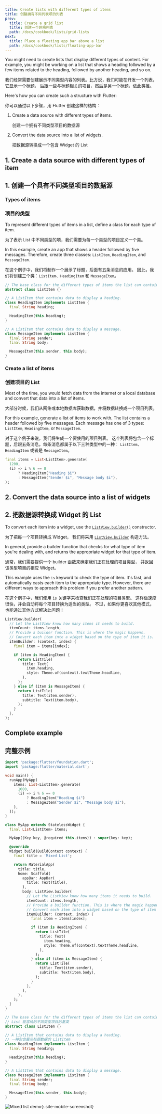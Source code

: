 ```yaml
---
title: Create lists with different types of items
title: 创建拥有不同列表项的列表
prev:
  title: Create a grid list
  title: 创建一个网格列表
  path: /docs/cookbook/lists/grid-lists
next:
  title: Place a floating app bar above a list
  path: /docs/cookbook/lists/floating-app-bar
---
```


You might need to create lists that display different types of content.
For example, you might be working on a list that shows a heading
followed by a few items related to the heading, followed by another heading,
and so on.

我们经常需要创建展示不同类型内容的列表。比方说，我们可能在开发一个列表，它显示一个标题，
后跟一些与标题相关的项目，然后是另一个标题，依此类推。

Here's how you can create such a structure with Flutter:

你可以通过以下步骤，用 Flutter 创建这样的结构：


  1. Create a data source with different types of items.

     创建一个拥有不同类型项目的数据源

  2. Convert the data source into a list of widgets.

     把数据源转换成一个包含 Widget 的 List

## 1. Create a data source with different types of item

## 1. 创建一个具有不同类型项目的数据源

### Types of items

### 项目的类型

To represent different types of items in a list, define
a class for each type of item.

为了表示 List 中不同类型的项，我们需要为每一个类型的项目定义一个类。

In this example, create an app that shows a header followed by five
messages. Therefore, create three classes: `ListItem`, `HeadingItem`,
and `MessageItem`.

在这个例子中，我们将制作一个展示了标题，后面有五条消息的应用。
因此，我们将创建三个类：`ListItem`、`HeadingItem` 和 `MessageItem`。

<!-- skip -->
```dart
// The base class for the different types of items the list can contain.
abstract class ListItem {}

// A ListItem that contains data to display a heading.
class HeadingItem implements ListItem {
  final String heading;

  HeadingItem(this.heading);
}

// A ListItem that contains data to display a message.
class MessageItem implements ListItem {
  final String sender;
  final String body;

  MessageItem(this.sender, this.body);
}
```

### Create a list of items

### 创建项目的 List

Most of the time, you would fetch data from the internet or a local
database and convert that data into a list of items.

大部分时候，我们从网络或本地数据库获取数据，并将数据转换成一个项目列表。

For this example, generate a list of items to work with. The list
contains a header followed by five messages. Each message has one
of 3 types: `ListItem`, `HeadingItem`, or `MessageItem`.

对于这个例子来说，我们将生成一个要使用的项目列表。
这个列表将包含一个标题，后跟五条消息。每条消息都属于以下三种类型中的一种： `ListItem`、`HeadingItem` 或者是 `MessageItem`。

<!-- skip -->
```dart
final items = List<ListItem>.generate(
  1200,
  (i) => i % 6 == 0
      ? HeadingItem("Heading $i")
      : MessageItem("Sender $i", "Message body $i"),
);
```

## 2. Convert the data source into a list of widgets

## 2. 把数据源转换成 Widget 的 List

To convert each item into a widget, use the
[`ListView.builder()`]({{site.api}}/flutter/widgets/ListView/ListView.builder.html)
constructor.

为了把每一个项目转换成 Widget，
我们将采用 [`ListView.builder`]({{site.api}}/flutter/widgets/ListView/ListView.builder.html) 构造方法。

In general, provide a builder function that checks for what type
of item you're dealing with, and returns the appropriate widget
for that type of item.

通常，我们需要提供一个 builder 函数来确定我们正在处理的项目类型，
并返回该类型项目的相应 Widget。

This example uses the `is` keyword to check the type of item.
It's fast, and automatically casts each item to the appropriate type.
However, there are different ways to approach this problem if
you prefer another pattern.

在这个例子中，我们使用 `is` 关键字来检查我们正在处理的项目类型。
这样做速度很快，并会自动将每个项目转换为适当的类型。
不过，如果你更喜欢其他模式，也能通过其他方式解决此问题！

<!-- skip -->
```dart
ListView.builder(
  // Let the ListView know how many items it needs to build.
  itemCount: items.length,
  // Provide a builder function. This is where the magic happens.
  // Convert each item into a widget based on the type of item it is.
  itemBuilder: (context, index) {
    final item = items[index];

    if (item is HeadingItem) {
      return ListTile(
        title: Text(
          item.heading,
          style: Theme.of(context).textTheme.headline,
        ),
      );
    } else if (item is MessageItem) {
      return ListTile(
        title: Text(item.sender),
        subtitle: Text(item.body),
      );
    }
  },
);
```

## Complete example

## 完整示例

```dart
import 'package:flutter/foundation.dart';
import 'package:flutter/material.dart';

void main() {
  runApp(MyApp(
    items: List<ListItem>.generate(
      1000,
      (i) => i % 6 == 0
          ? HeadingItem("Heading $i")
          : MessageItem("Sender $i", "Message body $i"),
    ),
  ));
}

class MyApp extends StatelessWidget {
  final List<ListItem> items;

  MyApp({Key key, @required this.items}) : super(key: key);

  @override
  Widget build(BuildContext context) {
    final title = 'Mixed List';

    return MaterialApp(
      title: title,
      home: Scaffold(
        appBar: AppBar(
          title: Text(title),
        ),
        body: ListView.builder(
          // Let the ListView know how many items it needs to build.
          itemCount: items.length,
          // Provide a builder function. This is where the magic happens.
          // Convert each item into a widget based on the type of item it is.
          itemBuilder: (context, index) {
            final item = items[index];

            if (item is HeadingItem) {
              return ListTile(
                title: Text(
                  item.heading,
                  style: Theme.of(context).textTheme.headline,
                ),
              );
            } else if (item is MessageItem) {
              return ListTile(
                title: Text(item.sender),
                subtitle: Text(item.body),
              );
            }
          },
        ),
      ),
    );
  }
}

// The base class for the different types of items the list can contain.
// List 能容纳的不同类型项目的基类
abstract class ListItem {}

// A ListItem that contains data to display a heading.
// 一种包含展示标题数据的 ListItem
class HeadingItem implements ListItem {
  final String heading;

  HeadingItem(this.heading);
}

// A ListItem that contains data to display a message.
class MessageItem implements ListItem {
  final String sender;
  final String body;

  MessageItem(this.sender, this.body);
}
```

![Mixed list demo](/images/cookbook/mixed-list.png){:.site-mobile-screenshot}
